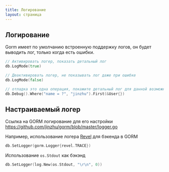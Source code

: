 ```yaml
---
title: Логирование
layout: страница
---
```


## Логирование

Gorm имеет по умолчанию встроенную поддержку логов, он будет выводить лог, только когда есть ошибки.

```go
// Активировать логер, показать детальный лог
db.LogMode(true)

// Деактивировать логер, не показывать лог даже при ошибке
db.LogMode(false)

// отладка это одна операция, покажите детальный лог для данной возможности
db.Debug().Where("name = ?", "jinzhu").First(&User{})
```

## Настраиваемый логер

Ссылка на GORM логирование для его настройки <https://github.com/jinzhu/gorm/blob/master/logger.go>

Например, использование логера [Revel](https://revel.github.io/) для бэкенда в GORM

```go
db.SetLogger(gorm.Logger{revel.TRACE})
```

Использование `os.Stdout` как бэкэнд

```go
db.SetLogger(log.New(os.Stdout, "\r\n", 0))
```
